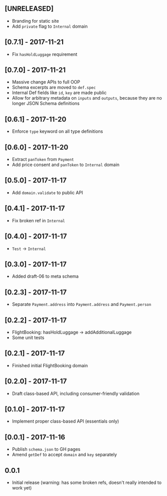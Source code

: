 ## [UNRELEASED]

- Branding for static site
- Add `private` flag to `Internal` domain

## [0.7.1] - 2017-11-21

- Fix `hasHoldLuggage` requirement

## [0.7.0] - 2017-11-21

- Massive change APIs to full OOP
- Schema excerpts are moved to `def.spec`
- Internal Def fields like `id`, `key` are made public
- Allow for arbitrary metadata on `inputs` and `outputs`, because they are no longer JSON Schema definitions

## [0.6.1] - 2017-11-20

- Enforce `type` keyword on all type definitions

## [0.6.0] - 2017-11-20

- Extract `panToken` from `Payment`
- Add price consent and `panToken` to `Internal` domain

## [0.5.0] - 2017-11-17

- Add `domain.validate` to public API

## [0.4.1] - 2017-11-17

- Fix broken ref in `Internal`

## [0.4.0] - 2017-11-17

- `Test` -> `Internal`

## [0.3.0] - 2017-11-17

- Added draft-06 to meta schema

## [0.2.3] - 2017-11-17

- Separate `Payment.address` into `Payment.address` and `Payment.person`

## [0.2.2] - 2017-11-17

- FlightBooking: hasHoldLuggage -> addAdditionalLuggage
- Some unit tests

## [0.2.1] - 2017-11-17

- Finished initial FlightBooking domain

## [0.2.0] - 2017-11-17

- Draft class-based API, including consumer-friendly validation

## [0.1.0] - 2017-11-17

- Implement proper class-based API (essentials only)

## [0.0.1] - 2017-11-16

- Publish `schema.json` to GH pages
- Amend `getDef` to accept `domain` and `key` separately

## 0.0.1

- Initial release (warning: has some broken refs, doesn't really intended to work yet)
